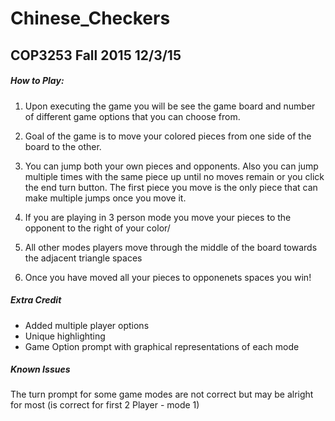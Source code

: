# Chinese_Checkers
## COP3253 Fall 2015 12/3/15

##### How to Play:

1. Upon executing the game you will be see the game board and number 
   of different game options that you can choose from.

2. Goal of the game is to move your colored pieces from one side of the board 
   to the other.

3. You can jump both your own pieces and opponents. Also you can jump multiple
   times with the same piece up until no moves remain or you click the 
   end turn button. The first piece you move is the only piece that can
   make multiple jumps once you move it.

4. If you are playing in 3 person mode you move your pieces to 
   the opponent to the right of your color/

5. All other modes players move through the middle of the board towards 
   the adjacent triangle spaces 

6. Once you have moved all your pieces to opponenets spaces you win!

##### Extra Credit

* Added multiple player options
* Unique highlighting 
* Game Option prompt with graphical representations of each mode 

##### Known Issues 

The turn prompt for some game modes are not correct
but may be alright for most (is correct for first 2 Player - mode 1)


